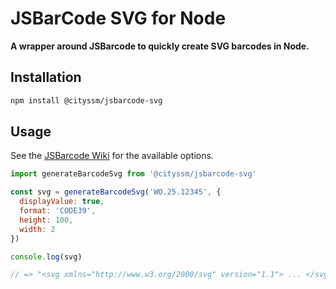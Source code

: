 # JSBarCode SVG for Node

**A wrapper around JSBarcode to quickly create SVG barcodes in Node.**

## Installation

```bash
npm install @cityssm/jsbarcode-svg
```

## Usage

See the [JSBarcode Wiki](https://github.com/lindell/JsBarcode/wiki/Options) for the available options.

```javascript
import generateBarcodeSvg from '@cityssm/jsbarcode-svg'

const svg = generateBarcodeSvg('WO.25.12345', {
  displayValue: true,
  format: 'CODE39',
  height: 100,
  width: 2
})

console.log(svg)

// => "<svg xmlns="http://www.w3.org/2000/svg" version="1.1"> ... </svg>
```
